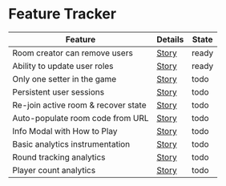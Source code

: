 # Feature Tracker

| Feature                             | Details                                                     | State |
| ----------------------------------- | ----------------------------------------------------------- | ----- |
| Room creator can remove users       | [Story](USER_STORIES.md#room-creator-can-remove-users)      | ready |
| Ability to update user roles        | [Story](USER_STORIES.md#room-creator-can-update-user-roles) | ready |
| Only one setter in the game         | [Story](USER_STORIES.md#only-one-setter-in-the-game)        | todo  |
| Persistent user sessions            | [Story](USER_STORIES.md#persistent-user-sessions)           | todo  |
| Re-join active room & recover state | [Story](USER_STORIES.md#re-join-active-room--recover-state) | todo  |
| Auto-populate room code from URL    | [Story](USER_STORIES.md#auto-populate-room-code-from-url)   | todo  |
| Info Modal with How to Play         | [Story](USER_STORIES.md#info-modal-with-how-to-play)        | todo  |
| Basic analytics instrumentation     | [Story](USER_STORIES.md#basic-analytics-instrumentation)    | todo  |
| Round tracking analytics            | [Story](USER_STORIES.md#round-tracking-analytics)           | todo  |
| Player count analytics              | [Story](USER_STORIES.md#player-count-analytics)             | todo  |
